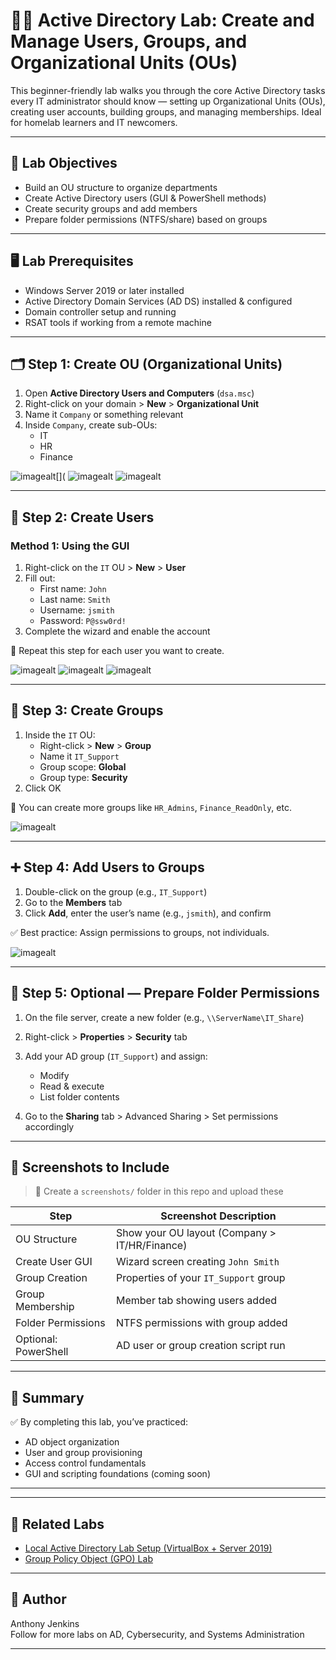 # 🧑‍💻 Active Directory Lab: Create and Manage Users, Groups, and Organizational Units (OUs)

This beginner-friendly lab walks you through the core Active Directory tasks every IT administrator should know — setting up Organizational Units (OUs), creating user accounts, building groups, and managing memberships. Ideal for homelab learners and IT newcomers.

---

## 🧠 Lab Objectives

- Build an OU structure to organize departments
- Create Active Directory users (GUI & PowerShell methods)
- Create security groups and add members
- Prepare folder permissions (NTFS/share) based on groups


---

## 🖥️ Lab Prerequisites

- Windows Server 2019 or later installed
- Active Directory Domain Services (AD DS) installed & configured
- Domain controller setup and running
- RSAT tools if working from a remote machine

---

## 🗂️ Step 1: Create OU (Organizational Units)

1. Open **Active Directory Users and Computers** (`dsa.msc`)
2. Right-click on your domain > **New** > **Organizational Unit**
3. Name it `Company` or something relevant
4. Inside `Company`, create sub-OUs:
   - IT
   - HR
   - Finance

![imagealt[](](https://github.com/techtracker619/users/blob/004bc9ce11d6c81f76a7de5f3202f1397af89d26/screenshots/VirtualBox_AC-DC-SERVER_24_06_2025_01_03_54.png)
![imagealt](https://github.com/techtracker619/users/blob/bd7d63fb3c4325fa18b8067b4f26cec2d426ec86/screenshots/VirtualBox_AC-DC-SERVER_24_06_2025_01_04_28.png)
![imagealt](https://github.com/techtracker619/users/blob/2f29fea433c5310273c8f0409c0c3f930f49f670/screenshots/VirtualBox_AC-DC-SERVER_24_06_2025_01_06_53.png)

---

## 👤 Step 2: Create Users

### Method 1: Using the GUI

1. Right-click on the `IT` OU > **New** > **User**
2. Fill out:
   - First name: `John`
   - Last name: `Smith`
   - Username: `jsmith`
   - Password: `P@ssw0rd!`
3. Complete the wizard and enable the account

🧠 Repeat this step for each user you want to create.

![imagealt](https://github.com/techtracker619/users/blob/899da3f7fb4c7d28002e5f799e17cb2b020e4387/screenshots/VirtualBox_AC-DC-SERVER_24_06_2025_01_08_51.png)
![imagealt](https://github.com/techtracker619/users/blob/522b9423acaf86a6273ccaee78154ef2efb244e4/screenshots/VirtualBox_AC-DC-SERVER_24_06_2025_01_10_34.png)
![imagealt](https://github.com/techtracker619/users/blob/6653091b6dec7719924d0cd4ee804bab4cb0220d/screenshots/VirtualBox_AC-DC-SERVER_24_06_2025_01_10_45.png)



---

## 👥 Step 3: Create Groups

1. Inside the `IT` OU:
   - Right-click > **New** > **Group**
   - Name it `IT_Support`
   - Group scope: **Global**
   - Group type: **Security**
2. Click OK

🧠 You can create more groups like `HR_Admins`, `Finance_ReadOnly`, etc.

![imagealt](https://github.com/techtracker619/users/blob/f650bf97f641e640ac079ee3a6580ba03113e337/screenshots/VirtualBox_AC-DC-SERVER_24_06_2025_01_16_48.png)


---

## ➕ Step 4: Add Users to Groups

1. Double-click on the group (e.g., `IT_Support`)
2. Go to the **Members** tab
3. Click **Add**, enter the user’s name (e.g., `jsmith`), and confirm

✅ Best practice: Assign permissions to groups, not individuals.

![imagealt](https://github.com/techtracker619/users/blob/42a82daaa371c6f8f27a2e5a0fe822f80b953657/screenshots/VirtualBox_AC-DC-SERVER_24_06_2025_17_58_06.png)

---

## 📂 Step 5: Optional — Prepare Folder Permissions

1. On the file server, create a new folder (e.g., `\\ServerName\IT_Share`)
2. Right-click > **Properties** > **Security** tab
3. Add your AD group (`IT_Support`) and assign:
   - Modify
   - Read & execute
   - List folder contents

4. Go to the **Sharing** tab > Advanced Sharing > Set permissions accordingly

---

## 📸 Screenshots to Include

> 📁 Create a `screenshots/` folder in this repo and upload these

| Step | Screenshot Description |
|------|------------------------|
| OU Structure | Show your OU layout (Company > IT/HR/Finance) |
| Create User GUI | Wizard screen creating `John Smith` |
| Group Creation | Properties of your `IT_Support` group |
| Group Membership | Member tab showing users added |
| Folder Permissions | NTFS permissions with group added |
| Optional: PowerShell | AD user or group creation script run |

---

## 🧠 Summary

✅ By completing this lab, you’ve practiced:

- AD object organization
- User and group provisioning
- Access control fundamentals
- GUI and scripting foundations (coming soon)

---


---

## 📎 Related Labs

- [Local Active Directory Lab Setup (VirtualBox + Server 2019)](../Local_AD_Lab_Setup/README.md)
- [Group Policy Object (GPO) Lab](../GPO_Lab/README.md)

---

## 🤝 Author

Anthony Jenkins  
Follow for more labs on AD, Cybersecurity, and Systems Administration

---

